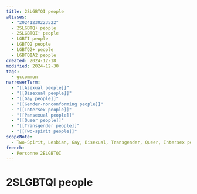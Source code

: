 ```yaml
---
title: 2SLGBTQI people
aliases:
  - "20241230223522"
  - 2SLGBTQ+ people
  - 2SLGBTQI+ people
  - LGBTI people
  - LGBTQ2 people
  - LGBTQ2+ people
  - LGBTQIA2 people
created: 2024-12-18
modified: 2024-12-30
tags:
  - gccommon
narrowerTerm:
  - "[[Asexual people]]"
  - "[[Bisexual people]]"
  - "[[Gay people]]"
  - "[[Gender-nonconforming people]]"
  - "[[Intersex people]]"
  - "[[Pansexual people]]"
  - "[[Queer people]]"
  - "[[Transgender people]]"
  - "[[Two-spirit people]]"
scopeNote:
  - Two-Spirit, Lesbian, Gay, Bisexual, Transgender, Queer, Intersex people; as well as people who identify as part of sexual and gender diverse communities, who use additional terminologies. (Cf. Canada.ca > Women and Gender Equality Canada)
french:
  - Personne 2ELGBTQI
---
```

# 2SLGBTQI people
